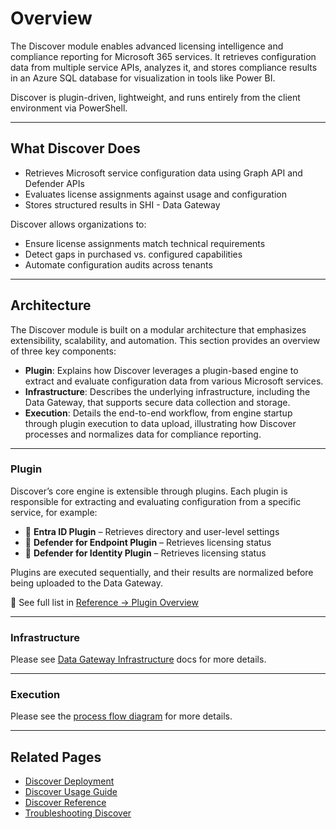 # Overview

The Discover module enables advanced licensing intelligence and compliance reporting for Microsoft 365 services. It retrieves configuration data from multiple service APIs, analyzes it, and stores compliance results in an Azure SQL database for visualization in tools like Power BI.

Discover is plugin-driven, lightweight, and runs entirely from the client environment via PowerShell.

---

## What Discover Does

- Retrieves Microsoft service configuration data using Graph API and Defender APIs
- Evaluates license assignments against usage and configuration
- Stores structured results in SHI - Data Gateway

Discover allows organizations to:

- Ensure license assignments match technical requirements
- Detect gaps in purchased vs. configured capabilities
- Automate configuration audits across tenants

---

## Architecture

The Discover module is built on a modular architecture that emphasizes extensibility, scalability, and automation. This section provides an overview of three key components:

- **Plugin**: Explains how Discover leverages a plugin-based engine to extract and evaluate configuration data from various Microsoft services.
- **Infrastructure**: Describes the underlying infrastructure, including the Data Gateway, that supports secure data collection and storage.
- **Execution**: Details the end-to-end workflow, from engine startup through plugin execution to data upload, illustrating how Discover processes and normalizes data for compliance reporting.

---

### Plugin

Discover’s core engine is extensible through plugins. Each plugin is responsible for extracting and evaluating configuration from a specific service, for example:

- 🔌 **Entra ID Plugin** – Retrieves directory and user-level settings
- 🔌 **Defender for Endpoint Plugin** – Retrieves licensing status
- 🔌 **Defender for Identity Plugin** – Retrieves licensing status

Plugins are executed sequentially, and their results are normalized before being uploaded to the Data Gateway.

📖 See full list in [Reference → Plugin Overview](Reference/index.md#plugin-overview)

---

### Infrastructure

Please see [Data Gateway Infrastructure](../../Data-Gateway/Architecture/Infrastructure.md) docs for more details.

---

### Execution

Please see the [process flow diagram](./Reference/Architecture/Process-Flow.md) for more details.

---

## Related Pages

- [Discover Deployment](Deployment/index.md)
- [Discover Usage Guide](Usage-Guide.md)
- [Discover Reference](Reference/index.md)
- [Troubleshooting Discover](Troubleshooting.md)
